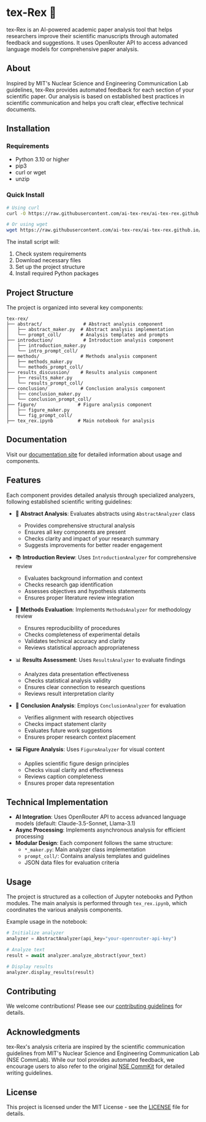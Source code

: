 # tex-Rex 🦖

tex-Rex is an AI-powered academic paper analysis tool that helps researchers improve their scientific manuscripts through automated feedback and suggestions. It uses OpenRouter API to access advanced language models for comprehensive paper analysis.

## About

Inspired by MIT's Nuclear Science and Engineering Communication Lab guidelines, tex-Rex provides automated feedback for each section of your scientific paper. Our analysis is based on established best practices in scientific communication and helps you craft clear, effective technical documents.

## Installation

### Requirements
- Python 3.10 or higher
- pip3
- curl or wget
- unzip

### Quick Install
```bash
# Using curl
curl -O https://raw.githubusercontent.com/ai-tex-rex/ai-tex-rex.github.io/main/install.sh && chmod +x install.sh && ./install.sh

# Or using wget
wget https://raw.githubusercontent.com/ai-tex-rex/ai-tex-rex.github.io/main/install.sh && chmod +x install.sh && ./install.sh
```

The install script will:
1. Check system requirements
2. Download necessary files
3. Set up the project structure
4. Install required Python packages

## Project Structure

The project is organized into several key components:

```
tex-rex/
├── abstract/               # Abstract analysis component
│   ├── abstract_maker.py  # Abstract analysis implementation
│   └── prompt_coll/       # Analysis templates and prompts
├── introduction/           # Introduction analysis component
│   ├── introduction_maker.py
│   └── intro_prompt_coll/
├── methods/               # Methods analysis component
│   ├── methods_maker.py
│   └── methods_prompt_coll/
├── results_discussion/    # Results analysis component
│   ├── results_maker.py
│   └── results_prompt_coll/
├── conclusion/            # Conclusion analysis component
│   ├── conclusion_maker.py
│   └── conclusion_prompt_coll/
├── figure/               # Figure analysis component
│   ├── figure_maker.py
│   └── fig_prompt_coll/
├── tex_rex.ipynb         # Main notebook for analysis
```

## Documentation

Visit our [documentation site](https://ai-tex-rex.github.io/tex-rex.github.io) for detailed information about usage and components.

## Features

Each component provides detailed analysis through specialized analyzers, following established scientific writing guidelines:

- 📝 **Abstract Analysis**: Evaluates abstracts using `AbstractAnalyzer` class
  - Provides comprehensive structural analysis
  - Ensures all key components are present
  - Checks clarity and impact of your research summary
  - Suggests improvements for better reader engagement

- 📚 **Introduction Review**: Uses `IntroductionAnalyzer` for comprehensive review
  - Evaluates background information and context
  - Checks research gap identification
  - Assesses objectives and hypothesis statements
  - Ensures proper literature review integration

- 🧪 **Methods Evaluation**: Implements `MethodsAnalyzer` for methodology review
  - Ensures reproducibility of procedures
  - Checks completeness of experimental details
  - Validates technical accuracy and clarity
  - Reviews statistical approach appropriateness

- 📊 **Results Assessment**: Uses `ResultsAnalyzer` to evaluate findings
  - Analyzes data presentation effectiveness
  - Checks statistical analysis validity
  - Ensures clear connection to research questions
  - Reviews result interpretation clarity

- 🎯 **Conclusion Analysis**: Employs `ConclusionAnalyzer` for evaluation
  - Verifies alignment with research objectives
  - Checks impact statement clarity
  - Evaluates future work suggestions
  - Ensures proper research context placement

- 🖼️ **Figure Analysis**: Uses `FigureAnalyzer` for visual content
  - Applies scientific figure design principles
  - Checks visual clarity and effectiveness
  - Reviews caption completeness
  - Ensures proper data representation

## Technical Implementation

- **AI Integration**: Uses OpenRouter API to access advanced language models (default: Claude-3.5-Sonnet, Llama-3.1)
- **Async Processing**: Implements asynchronous analysis for efficient processing
- **Modular Design**: Each component follows the same structure:
  - `*_maker.py`: Main analyzer class implementation
  - `prompt_coll/`: Contains analysis templates and guidelines
  - JSON data files for evaluation criteria

## Usage

The project is structured as a collection of Jupyter notebooks and Python modules. The main analysis is performed through `tex_rex.ipynb`, which coordinates the various analysis components.

Example usage in the notebook:
```python
# Initialize analyzer
analyzer = AbstractAnalyzer(api_key="your-openrouter-api-key")

# Analyze text
result = await analyzer.analyze_abstract(your_text)

# Display results
analyzer.display_results(result)
```

## Contributing

We welcome contributions! Please see our [contributing guidelines](CONTRIBUTING.md) for details.

## Acknowledgments

tex-Rex's analysis criteria are inspired by the scientific communication guidelines from MIT's Nuclear Science and Engineering Communication Lab (NSE CommLab). While our tool provides automated feedback, we encourage users to also refer to the original [NSE CommKit](https://mitcommlab.mit.edu/nse/use-the-commkit/) for detailed writing guidelines.

## License

This project is licensed under the MIT License - see the [LICENSE](LICENSE) file for details. 